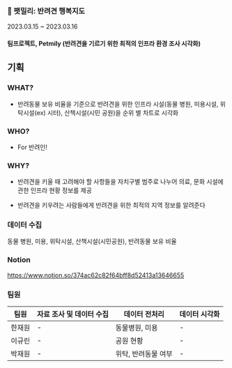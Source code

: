 ### 📌 팻밀리: 반려견 행복지도

2023.03.15 ~ 2023.03.16

#### 팀프로젝트, Petmily (반려견을 기르기 위한 최적의 인프라 환경 조사 시각화) 


## 기획

### **WHAT?**

* 반려동물 보유 비율을 기준으로 반려견을 위한 인프라 시설(동물 병원, 미용시설, 위탁시설(ex) 시터), 산책시설(시민 공원)을 순위 별       차트로 시각화

### **WHO?**

* For 반려인!

### **WHY?**

* 반려견을 키울 때 고려해야 할 사항들을 자치구별 범주로 나누어 의료, 문화 시설에 관한 인프라 현황 정보를 제공
    
* 반려견을 키우려는 사람들에게 반려견을 위한 최적의 지역 정보를 알려준다


### 데이터 수집

동물 병원, 미용, 위탁시설, 산책시설(시민공원), 반려동물 보유 비율




### Notion

https://www.notion.so/374ac62c82f64bff8d52413a13646655


### 팀원
|    팀원 | 자료 조사 및 데이터 수집 | 데이터 전처리 | 데이터 시각화 |
| --- | --- | --- | --- |
| 한재원 | - | 동물병원, 미용 | - |
| 이규린 | - | 공원 현황 | - |
| 박재원 | - | 위탁, 반려동물 여부 | - |

